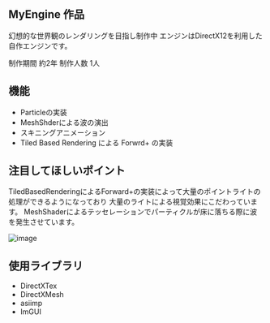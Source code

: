 ## MyEngine 作品

幻想的な世界観のレンダリングを目指し制作中
エンジンはDirectX12を利用した自作エンジンです。

制作期間 約2年 制作人数 1人

## 機能

* Particleの実装
* MeshShderによる波の演出
* スキニングアニメーション
* Tiled Based Rendering による Forwrd+ の実装
  
## 注目してほしいポイント

TiledBasedRenderingによるForward+の実装によって大量のポイントライトの処理ができるようになっており
大量のライトによる視覚効果にこだわっています。
MeshShaderによるテッセレーションでパーティクルが床に落ちる際に波を発生させています。


  ![image](https://github.com/user-attachments/assets/59f0ae74-204f-4c64-b958-475d2b576c16)

  ## 使用ライブラリ
* DirectXTex
* DirectXMesh
* asiimp
* ImGUI




  
